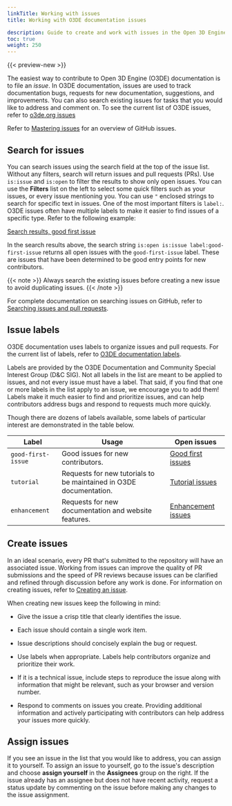 ```yaml
---
linkTitle: Working with issues
title: Working with O3DE documentation issues

description: Guide to create and work with issues in the Open 3D Engine (O3DE) documentation project.  
toc: true
weight: 250
---
```


{{< preview-new >}}

The easiest way to contribute to Open 3D Engine (O3DE) documentation is to file an *issue*. In O3DE documentation, issues are used to track documentation bugs, requests for new documentation, suggestions, and improvements. You can also search existing issues for tasks that you would like to address and comment on. To see the current list of O3DE issues, refer to [o3de.org issues](https://github.com/o3de/o3de.org/issues)


Refer to [Mastering issues](https://guides.github.com/features/issues/) for an overview of GitHub issues.

## Search for issues


You can search issues using the search field at the top of the issue list. Without any filters, search will return issues and pull requests (PRs). Use `is:issue` and `is:open` to filter the results to show only open issues. You can use the **Filters** list on the left to select some quick filters such as your issues, or every issue mentioning you. You can use `"` enclosed strings to search for specific text in issues. One of the most important filters is `label:`. O3DE issues often have multiple labels to make it easier to find issues of a specific type. Refer to the following example:


[Search results, good first issue](https://github.com/o3de/o3de.org/issues?q=is%3Aopen+is%3Aissue+label%3Agood-first-issue)

In the search results above, the search string `is:open is:issue label:good-first-issue` returns all open issues with the `good-first-issue` label. These are issues that have been determined to be good entry points for new contributors.


{{< note >}}
Always search the existing issues before creating a new issue to avoid duplicating issues.
{{< /note >}}

For complete documentation on searching issues on GitHub, refer to [Searching issues and pull requests](https://docs.github.com/en/github/searching-for-information-on-github/searching-issues-and-pull-requests).


## Issue labels

O3DE documentation uses labels to organize issues and pull requests. For the current list of labels, refer to [O3DE documentation labels](https://github.com/o3de/o3de.org/labels).

Labels are provided by the O3DE Documentation and Community Special Interest Group (D&C SIG). Not all labels in the list are meant to be applied to issues, and not every issue must have a label. That said, if you find that one or more labels in the list apply to an issue, we encourage you to add them! Labels make it much easier to find and prioritize issues, and can help contributors address bugs and respond to requests much more quickly.


Though there are dozens of labels available, some labels of particular interest are demonstrated in the table below.


| Label | Usage | Open issues |
| - | - | - |
| `good-first-issue` | Good issues for new contributors. | [Good first issues](https://github.com/o3de/o3de.org/issues?q=is%3Aopen+is%3Aissue+label%3Agood-first-issue) |
| `tutorial` | Requests for new tutorials to be maintained in O3DE documentation. | [Tutorial issues](https://github.com/o3de/o3de.org/issues?q=is%3Aopen+is%3Aissue+label%3Atutorial) |
| `enhancement` | Requests for new documentation and website features. | [Enhancement issues](https://github.com/o3de/o3de.org/issues?q=is%3Aopen+is%3Aissue+label%3Aenhancement+) |

## Create issues

In an ideal scenario, every PR that's submitted to the repository will have an associated issue. Working from issues can improve the quality of PR submissions and the speed of PR reviews because issues can be clarified and refined through discussion before any work is done. For information on creating issues, refer to [Creating an issue](https://docs.github.com/en/github/managing-your-work-on-github/creating-an-issue).


When creating new issues keep the following in mind:

* Give the issue a crisp title that clearly identifies the issue.

* Each issue should contain a single work item.

* Issue descriptions should concisely explain the bug or request.

* Use labels when appropriate. Labels help contributors organize and prioritize their work.

* If it is a technical issue, include steps to reproduce the issue along with information that might be relevant, such as your browser and version number.


* Respond to comments on issues you create. Providing additional information and actively participating with contributors can help address your issues more quickly.

## Assign issues

If you see an issue in the list that you would like to address, you can assign it to yourself. To assign an issue to yourself, go to the issue's description and choose **assign yourself** in the **Assignees** group on the right. If the issue already has an assignee but does not have recent activity, request a status update by commenting on the issue before making any changes to the issue assignment.
